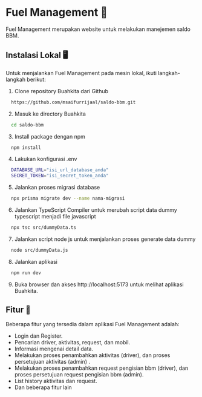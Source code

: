 
# Fuel Management 🚚
Fuel Management merupakan website untuk melakukan manejemen saldo BBM.

## Instalasi Lokal 🖥️
Untuk menjalankan Fuel Management pada mesin lokal, ikuti langkah-langkah berikut: 

1. Clone repository Buahkita dari Github

~~~bash  
  https://github.com/msaifurrijaal/saldo-bbm.git
~~~

2. Masuk ke directory Buahkita

~~~bash  
  cd saldo-bbm
~~~

3. Install package dengan npm

~~~bash  
  npm install
~~~

4. Lakukan konfigurasi .env

~~~bash  
  DATABASE_URL="isi_url_database_anda"
  SECRET_TOKEN="isi_secret_token_anda"
~~~

5. Jalankan proses migrasi database

~~~bash  
  npx prisma migrate dev --name nama-migrasi
~~~

6. Jalankan TypeScript Compiler untuk merubah script data dummy typescript menjadi file javascript

~~~bash  
  npx tsc src/dummyData.ts
~~~

7. Jalankan script node js untuk menjalankan proses generate data dummy

~~~bash  
  node src/dummyData.js
~~~

8. Jalankan aplikasi

~~~bash  
  npm run dev
~~~

9. Buka browser dan akses http://localhost:5173 untuk melihat aplikasi Buahkita.

## Fitur 📝
Beberapa fitur yang tersedia dalam aplikasi Fuel Management adalah:

- Login dan Register.
- Pencarian driver, aktivitas, request, dan mobil.
- Informasi mengenai detail data.
- Melakukan proses penambahkan aktivitas (driver), dan proses persetujuan aktivitas (admin) .
- Melakukan proses penambahkan request pengisian bbm (driver), dan proses persetujuan request pengisian bbm (admin).
- List history aktivitas dan request.
- Dan beberapa fitur lain

